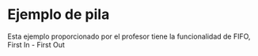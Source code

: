 # Ejemplo de pila

Esta ejemplo proporcionado por el profesor tiene la funcionalidad de
FIFO, First In - First Out 